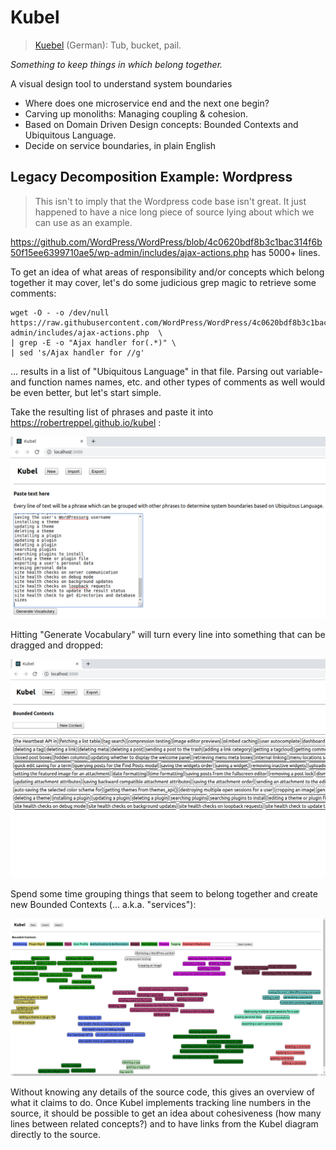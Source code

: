 # Kubel

> [Kuebel](https://translate.google.com/#view=home&op=translate&sl=de&tl=en&text=Kuebel) (German): Tub, bucket, pail. 

_Something to keep things in which belong together._

A visual design tool to understand system boundaries

- Where does one microservice end and the next one begin?
- Carving up monoliths: Managing coupling & cohesion.
- Based on Domain Driven Design concepts: Bounded Contexts and Ubiquitous Language.
- Decide on service boundaries, in plain English

## Legacy Decomposition Example: Wordpress

> This isn't to imply that the Wordpress code base isn't great. It just happened to have a nice long piece of source lying about which we can use as an example.

https://github.com/WordPress/WordPress/blob/4c0620bdf8b3c1bac314f6b50f15ee6399710ae5/wp-admin/includes/ajax-actions.php has 5000+ lines.

To get an idea of what areas of responsibility and/or concepts which belong together it may cover, let's do some judicious grep magic to retrieve some comments:

```
wget -O - -o /dev/null  https://raw.githubusercontent.com/WordPress/WordPress/4c0620bdf8b3c1bac314f6b50f15ee6399710ae5/wp-admin/includes/ajax-actions.php  \
| grep -E -o "Ajax handler for(.*)" \
| sed 's/Ajax handler for //g'

```

... results in a list of "Ubiquitous Language" in that file. Parsing out variable- and function names names, etc. and other types of comments as well would be even better, but let's start simple.

Take the resulting list of phrases and paste it into https://robertreppel.github.io/kubel :

![Generate Vocabulary](pictures/generate-vocabulary-page.png "Generate Vocabulary")

Hitting "Generate Vocabulary" will turn every line into something that can be dragged and dropped:

![Unclassified Vocabulary](pictures/unclassified-vocabulary.png "Unclassified Vocabulary")

Spend some time grouping things that seem to belong together and create new Bounded Contexts (... a.k.a. "services"):

![Classified Vocabulary](pictures/classified-vocabulary.png "Classified Vocabulary")

Without knowing any details of the source code, this gives an overview of what it claims to do. Once Kubel implements tracking line numbers in the source, it should be possible to get an idea about cohesiveness (how many lines between related concepts?) and to have links from the Kubel diagram directly to the source.






